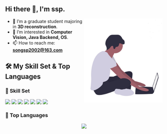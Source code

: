 ## Hi there 👋, I'm ssp.

<img align="right" alt="programmer" width="50%" height="30%" src="./assest/coding.jpg" />

- 🔭 I’m a graduate student majoring in **3D reconstruction**.
- 👀 I’m interested in **Computer Vision, Java Backend, OS**.
- 📫 How to reach me: **songsp2002@163.com**



## 🛠️ My Skill Set & Top Languages  

### 🔹 Skill Set
<p>
  <img src="https://img.shields.io/badge/-C-05122A?style=flat&logo=C&logoColor=A8B9CC">
  <img src="https://img.shields.io/badge/Python-3776AB?logo=python&logoColor=fff&style=flat">
  <img src="https://img.shields.io/badge/-Java-ab7221?style=flat-square&logo=Java&logoColor=fff">
  <img src="https://img.shields.io/badge/Vue.js-4FC08D?logo=vuedotjs&logoColor=fff">
  <img src="https://img.shields.io/badge/-Git-05122A?style=flat&logo=git">
  <img src="https://img.shields.io/badge/-Linux-05122A?style=flat&logo=linux">
  <img src="https://img.shields.io/badge/-Docker-2496ED?style=flat-square&logo=Docker&logoColor=fff">
</p>

### 📌 Top Languages
<p align="center">
  <img src="https://github-readme-stats.vercel.app/api/top-langs/?username=BigFaceMan&layout=compact&theme=tokyonight" width="50%">
</p>
